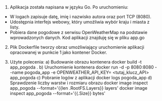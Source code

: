 1. Aplikacja została napisana w języku Go. Po uruchomieniu:
  - W logach zapisuje datę, imię i nazwisko autora oraz port TCP (8080).
  - Udostępnia interfejs webowy, który umożliwia wybór kraju i miasta z listy.
  - Pobiera dane pogodowe z serwisu OpenWeatherMap na podstawie wprowadzonych       danych.
    Kod aplikacji znajduję się w pliku app.go

2. Plik Dockerfile tworzy obraz umożliwiający uruchomienie aplikacji opracowanej w punkcie 1 jako kontener Docker.
   
3. Użyte polecenia:
   a) Budowanie obrazu kontenera
     docker build -t app_pogoda .
   b) Uruchomienie kontenera
     docker run -d -p 8080:8080 --name pogoda_app -e OPENWEATHER_API_KEY=           <tutaj_klucz_API> app_pogoda
   c) Pobranie logów z aplikacji
     docker logs pogoda_app
   d) Sprawdzenie liczby warstw i rozmiaru obrazu
     docker image inspect app_pogoda --format='{{len .RootFS.Layers}} layers'
     docker image inspect app_pogoda --format='{{.Size}} bytes'

